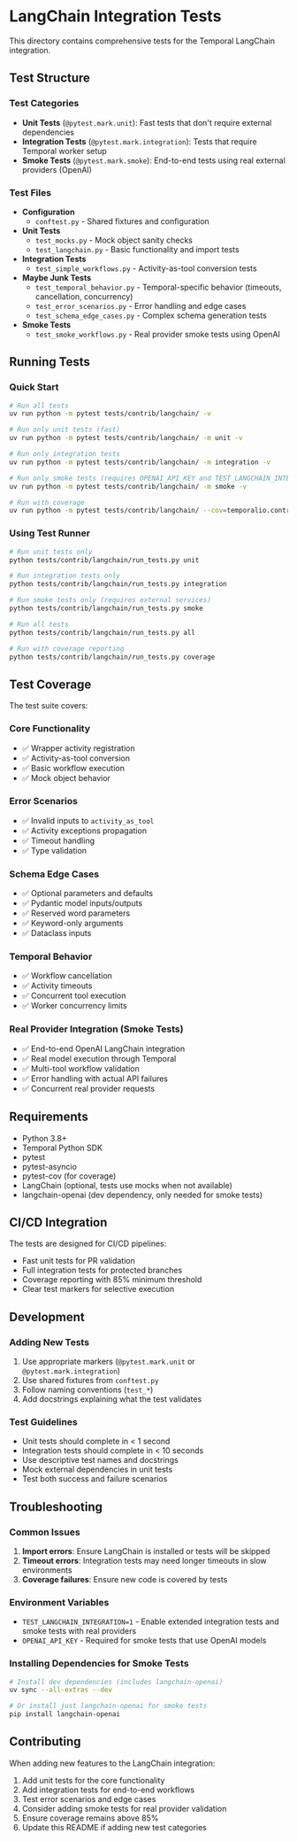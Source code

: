# LangChain Integration Tests

This directory contains comprehensive tests for the Temporal LangChain integration.

## Test Structure

### Test Categories

- **Unit Tests** (`@pytest.mark.unit`): Fast tests that don't require external dependencies
- **Integration Tests** (`@pytest.mark.integration`): Tests that require Temporal worker setup
- **Smoke Tests** (`@pytest.mark.smoke`): End-to-end tests using real external providers (OpenAI)

### Test Files

- **Configuration**
    - `conftest.py` - Shared fixtures and configuration
- **Unit Tests**
    - `test_mocks.py` - Mock object sanity checks
    - `test_langchain.py` - Basic functionality and import tests
- **Integration Tests**
    - `test_simple_workflows.py` - Activity-as-tool conversion tests
- **Maybe Junk Tests**
    - `test_temporal_behavior.py` - Temporal-specific behavior (timeouts, cancellation, concurrency)
    - `test_error_scenarios.py` - Error handling and edge cases
    - `test_schema_edge_cases.py` - Complex schema generation tests
- **Smoke Tests**    
    - `test_smoke_workflows.py` - Real provider smoke tests using OpenAI

## Running Tests

### Quick Start

```bash
# Run all tests
uv run python -m pytest tests/contrib/langchain/ -v

# Run only unit tests (fast)
uv run python -m pytest tests/contrib/langchain/ -m unit -v

# Run only integration tests
uv run python -m pytest tests/contrib/langchain/ -m integration -v

# Run only smoke tests (requires OPENAI_API_KEY and TEST_LANGCHAIN_INTEGRATION=1)
uv run python -m pytest tests/contrib/langchain/ -m smoke -v

# Run with coverage
uv run python -m pytest tests/contrib/langchain/ --cov=temporalio.contrib.langchain --cov-report=term-missing -v
```

### Using Test Runner

```bash
# Run unit tests only
python tests/contrib/langchain/run_tests.py unit

# Run integration tests only
python tests/contrib/langchain/run_tests.py integration

# Run smoke tests only (requires external services)
python tests/contrib/langchain/run_tests.py smoke

# Run all tests
python tests/contrib/langchain/run_tests.py all

# Run with coverage reporting
python tests/contrib/langchain/run_tests.py coverage
```

## Test Coverage

The test suite covers:

### Core Functionality
- ✅ Wrapper activity registration
- ✅ Activity-as-tool conversion
- ✅ Basic workflow execution
- ✅ Mock object behavior

### Error Scenarios
- ✅ Invalid inputs to `activity_as_tool`
- ✅ Activity exceptions propagation
- ✅ Timeout handling
- ✅ Type validation

### Schema Edge Cases
- ✅ Optional parameters and defaults
- ✅ Pydantic model inputs/outputs
- ✅ Reserved word parameters
- ✅ Keyword-only arguments
- ✅ Dataclass inputs

### Temporal Behavior
- ✅ Workflow cancellation
- ✅ Activity timeouts
- ✅ Concurrent tool execution
- ✅ Worker concurrency limits

### Real Provider Integration (Smoke Tests)
- ✅ End-to-end OpenAI LangChain integration
- ✅ Real model execution through Temporal
- ✅ Multi-tool workflow validation
- ✅ Error handling with actual API failures
- ✅ Concurrent real provider requests

## Requirements

- Python 3.8+
- Temporal Python SDK
- pytest
- pytest-asyncio
- pytest-cov (for coverage)
- LangChain (optional, tests use mocks when not available)
- langchain-openai (dev dependency, only needed for smoke tests)

## CI/CD Integration

The tests are designed for CI/CD pipelines:

- Fast unit tests for PR validation
- Full integration tests for protected branches
- Coverage reporting with 85% minimum threshold
- Clear test markers for selective execution

## Development

### Adding New Tests

1. Use appropriate markers (`@pytest.mark.unit` or `@pytest.mark.integration`)
2. Use shared fixtures from `conftest.py`
3. Follow naming conventions (`test_*`)
4. Add docstrings explaining what the test validates

### Test Guidelines

- Unit tests should complete in < 1 second
- Integration tests should complete in < 10 seconds
- Use descriptive test names and docstrings
- Mock external dependencies in unit tests
- Test both success and failure scenarios

## Troubleshooting

### Common Issues

1. **Import errors**: Ensure LangChain is installed or tests will be skipped
2. **Timeout errors**: Integration tests may need longer timeouts in slow environments
3. **Coverage failures**: Ensure new code is covered by tests

### Environment Variables

- `TEST_LANGCHAIN_INTEGRATION=1` - Enable extended integration tests and smoke tests with real providers
- `OPENAI_API_KEY` - Required for smoke tests that use OpenAI models

### Installing Dependencies for Smoke Tests

```bash
# Install dev dependencies (includes langchain-openai)
uv sync --all-extras --dev

# Or install just langchain-openai for smoke tests
pip install langchain-openai
```

## Contributing

When adding new features to the LangChain integration:

1. Add unit tests for the core functionality
2. Add integration tests for end-to-end workflows  
3. Test error scenarios and edge cases
4. Consider adding smoke tests for real provider validation
5. Ensure coverage remains above 85%
6. Update this README if adding new test categories 